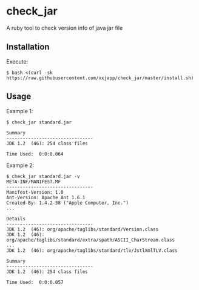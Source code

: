 # check_jar
A ruby tool to check version info of java jar file

## Installation

Execute:

    $ bash <(curl -sk https://raw.githubusercontent.com/xxjapp/check_jar/master/install.sh)

## Usage

Example 1:

    $ check_jar standard.jar

    Summary
    --------------------------------
    JDK 1.2  (46): 254 class files

    Time Used:	0:0:0.064

Example 2:

    $ check_jar standard.jar -v
    META-INF/MANIFEST.MF
    --------------------------------
    Manifest-Version: 1.0
    Ant-Version: Apache Ant 1.6.1
    Created-By: 1.4.2-38 ("Apple Computer, Inc.")
    ...

    Details
    --------------------------------
    JDK 1.2  (46): org/apache/taglibs/standard/Version.class
    JDK 1.2  (46): org/apache/taglibs/standard/extra/spath/ASCII_CharStream.class
    ...
    JDK 1.2  (46): org/apache/taglibs/standard/tlv/JstlXmlTLV.class

    Summary
    --------------------------------
    JDK 1.2  (46): 254 class files

    Time Used:	0:0:0.057
